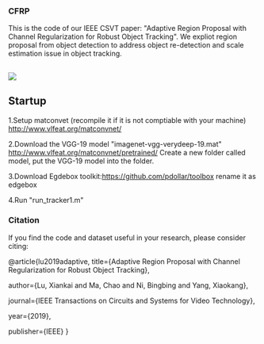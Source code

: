 ### CFRP

This is the code of our IEEE CSVT paper: "Adaptive Region Proposal with Channel Regularization for Robust Object Tracking".
We expliot region proposal from object detection to address object re-detection and scale estimation issue in object tracking.

##

![](../master/framework1_1.png)

## Startup
1.Setup matconvet (recompile it if it is not comptiable with your machine) http://www.vlfeat.org/matconvnet/

2.Download the VGG-19 model "imagenet-vgg-verydeep-19.mat" http://www.vlfeat.org/matconvnet/pretrained/
Create a new folder called model, put the VGG-19 model into the folder.

3.Download Egdebox toolkit:https://github.com/pdollar/toolbox
rename it as edgebox

4.Run "run_tracker1.m"


### Citation
If you find the code and dataset useful in your research, please consider citing:

@article{lu2019adaptive,
  title={Adaptive Region Proposal with Channel Regularization for Robust Object Tracking},
  
  author={Lu, Xiankai and Ma, Chao and Ni, Bingbing and Yang, Xiaokang},
  
  journal={IEEE Transactions on Circuits and Systems for Video Technology},
  
  year={2019},
  
  publisher={IEEE}
}
